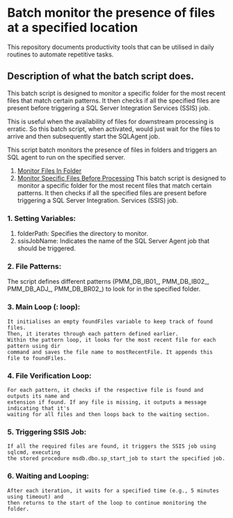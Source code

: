 # Batch monitor the presence of files at a specified location
This repository documents productivity tools that can be utilised in daily routines to automate repetitive tasks.

## Description of what the batch script does.
This batch script is designed to monitor a specific folder for the most recent files that match certain patterns. It then checks if all the specified files are present before triggering a SQL Server Integration Services (SSIS) job.

This is useful when the availability of files for downstream processing is erratic. So this batch script, when activated, would just wait for the files to arrive and then subsequently start the SQLAgent job.

This script batch monitors the presence of files in folders and triggers an SQL agent to run on the specified server.
1. [Monitor Files In Folder](https://github.com/aduohene1990/TechTools/blob/aduohene-tools/20231015%20-%20monitor_files_for_sql_agent_job.bat)
2. [Monitor Specific Files Before Processing](https://github.com/aduohene1990/TechTools/blob/aduohene-tools/20231015%20-%20monitor_files_for_sql_agent_job.bat)
    This batch script is designed to monitor a specific folder for the most recent files that match certain patterns. It then checks if all the specified files are present before triggering a SQL Server Integration.
     Services (SSIS) job.
  ### 1. Setting Variables:
  1. folderPath: Specifies the directory to monitor.
  2. ssisJobName: Indicates the name of the SQL Server Agent job that should be triggered. 
  ### 2. File Patterns:
  The script defines different patterns (PMM_DB_IB01_, PMM_DB_IB02_, PMM_DB_ADJ_, PMM_DB_BR02_) to look for in the specified folder.
  
  ### 3. Main Loop (: loop):
    It initialises an empty foundFiles variable to keep track of found files.
    Then, it iterates through each pattern defined earlier.
    Within the pattern loop, it looks for the most recent file for each pattern using dir 
    command and saves the file name to mostRecentFile. It appends this file to foundFiles.
 
  ### 4. File Verification Loop:
    For each pattern, it checks if the respective file is found and outputs its name and 
    extension if found. If any file is missing, it outputs a message indicating that it's 
    waiting for all files and then loops back to the waiting section.
  ### 5. Triggering SSIS Job:
    If all the required files are found, it triggers the SSIS job using sqlcmd, executing 
    the stored procedure msdb.dbo.sp_start_job to start the specified job.
  ### 6. Waiting and Looping:
    After each iteration, it waits for a specified time (e.g., 5 minutes using timeout) and 
    then returns to the start of the loop to continue monitoring the folder.    
  





